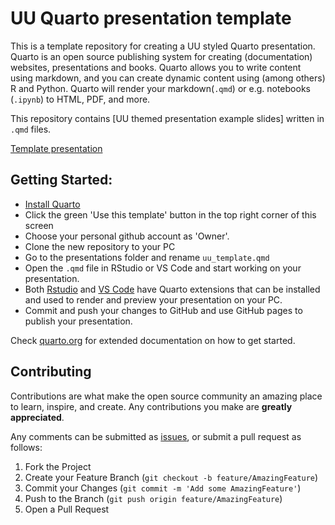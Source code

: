 # UU Quarto presentation template

This is a template repository for creating a UU styled Quarto presentation. Quarto is an open source publishing system for creating (documentation) websites, presentations and books. Quarto allows you to write content using markdown, and you can create dynamic content using (among others) R and Python. Quarto will render your markdown(`.qmd`) or e.g. notebooks (`.ipynb`) to HTML, PDF, and more. 

This repository contains [UU themed presentation example slides] written in `.qmd` files.

[Template presentation](https://utrechtuniversity.github.io/uu-quarto-presentation-template/presentations/uu_template.html)

## Getting Started:

- [Install Quarto](https://quarto.org/docs/get-started/)
- Click the green 'Use this template' button in the top right corner of this screen
- Choose your personal github account as 'Owner'.
- Clone the new repository to your PC
- Go to the presentations folder and rename `uu_template.qmd`
- Open the `.qmd` file in RStudio or VS Code and start working on your presentation. 
- Both [Rstudio](https://quarto.org/docs/get-started/hello/rstudio.html) and [VS Code](https://quarto.org/docs/get-started/hello/vscode.html) have Quarto extensions that can be installed and used to render and preview your presentation on your PC.
- Commit and push your changes to GitHub and use GitHub pages to publish your presentation.

Check [quarto.org](https://quarto.org/) for extended documentation on how to get started.

<!-- CONTRIBUTING -->
## Contributing

Contributions are what make the open source community an amazing place to learn, inspire, and create. Any contributions you make are **greatly appreciated**.

Any comments can be submitted as [issues](https://github.com/UtrechtUniversity/uu-quarto-presentation-template/issues/new/choose), or submit a pull request as follows:

1. Fork the Project
2. Create your Feature Branch (`git checkout -b feature/AmazingFeature`)
3. Commit your Changes (`git commit -m 'Add some AmazingFeature'`)
4. Push to the Branch (`git push origin feature/AmazingFeature`)
5. Open a Pull Request
